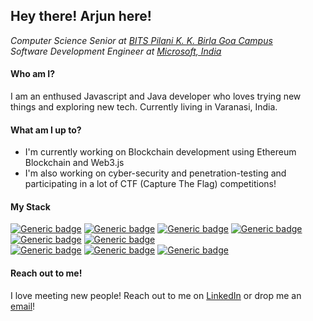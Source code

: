 ## Hey there! Arjun here! 

_Computer Science Senior at [BITS Pilani K. K. Birla Goa Campus](https://www.bits-pilani.ac.in/goa/)_ <br>
_Software Development Engineer at [Microsoft, India](https://www.microsoft.com/en-in)_

#### Who am I?
I am an enthused Javascript and Java developer who loves trying new things and exploring new tech. Currently living in Varanasi, India.

#### What am I up to?
- I'm currently working on Blockchain development using Ethereum Blockchain and Web3.js
- I'm also working on cyber-security and penetration-testing and participating in a lot of CTF (Capture The Flag) competitions!

#### My Stack

 [![Generic badge](https://img.shields.io/badge/language-Java-green.svg)](https://shields.io/)
 [![Generic badge](https://img.shields.io/badge/language-JavaScript-green.svg)](https://shields.io/)
 [![Generic badge](https://img.shields.io/badge/language-Kotlin-green.svg)](https://shields.io/)
 [![Generic badge](https://img.shields.io/badge/language-C-green.svg)](https://shields.io/)<br>
 [![Generic badge](https://img.shields.io/badge/framework-Docker-yellow.svg)](https://shields.io/)
 [![Generic badge](https://img.shields.io/badge/framework-Express-yellow.svg)](https://shields.io/)<br>
 [![Generic badge](https://img.shields.io/badge/tech-Android-blue.svg)](https://shields.io/)
 [![Generic badge](https://img.shields.io/badge/tech-Backend_Development-blue.svg)](https://shields.io/)
 [![Generic badge](https://img.shields.io/badge/framework-Blockchain-blue.svg)](https://shields.io/)
#### Reach out to me!
I love meeting new people! Reach out to me on [LinkedIn](https://www.linkedin.com/in/arjun-bajpai/) or drop me an [email](mailto:arjunbajpaiwork@gmail.com)!

